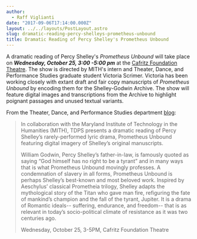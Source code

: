 ```yaml
---
author:
  - Raff Viglianti
date: "2017-09-06T17:14:00.000Z"
layout: ../../layouts/PostLayout.astro
slug: dramatic-reading-percy-shelleys-prometheus-unbound
title: Dramatic Reading of Percy Shelley's Prometheus Unbound
---
```


A dramatic reading of Percy Shelley's _Prometheus Unbound_ will take place on _**Wednesday, October 25, 3:00 -5:00 pm**_ at the [Cafritz Foundation Theatre](http://theclarice.umd.edu/venues/cafritz-foundation-theatre). The show is directed by MITH's intern and Theater, Dance, and Performance Studies graduate student Victoria Scrimer. Victoria has been working closely with extant draft and fair copy manuscripts of _Prometheus Unbound_ by encoding them for the Shelley-Godwin Archive. The show will feature digital images and transcriptions from the Archive to highlight poignant passages and unused textual variants.

From the Theater, Dance, and Performance Studies department [blog](http://tdps.umd.edu/event/2013-2014/wednesday-lecture-series-2):

> In collaboration with the Maryland Institute of Technology in the Humanities (MITH), TDPS presents a dramatic reading of Percy Shelley’s rarely-performed lyric drama, Prometheus Unbound featuring digital imagery of Shelley’s original manuscripts.
>
> William Godwin, Percy Shelley’s father-in-law, is famously quoted as saying “God himself has no right to be a tyrant” and in many ways that is what Prometheus Unbound movingly professes. A condemnation of slavery in all forms, Prometheus Unbound is perhaps Shelley’s best-known and most beloved work. Inspired by Aeschylus’ classical Prometheia trilogy, Shelley adapts the mythological story of the Titan who gave man fire, refiguring the fate of mankind’s champion and the fall of the tyrant, Jupiter. It is a drama of Romantic ideals-- suffering, endurance, and freedom-- that is as relevant in today’s socio-political climate of resistance as it was two centuries ago.
>
> Wednesday, October 25, 3-5PM, Cafritz Foundation Theatre
